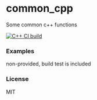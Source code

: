 # common_cpp

Some common c++ functions

[![C++ CI build](https://github.com/oskarirauta/common_cpp/actions/workflows/build.yml/badge.svg)](https://github.com/oskarirauta/common_cpp/actions/workflows/build.yml)

### Examples

non-provided, build test is included

### License

MIT
